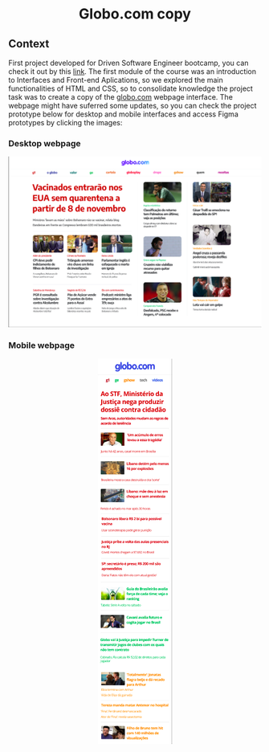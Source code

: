 <h1 align="center">Globo.com copy</h1>

<h2>Context</h2>

<p>First project developed for Driven Software Engineer bootcamp, you can check it out by this <a href="https://hf75e2.csb.app/">link</a>. The first module of the course was an introduction to Interfaces and Front-end Aplications, so we explored the main functionalities of HTML and CSS, so to consolidate knowledge the project task was to create a copy of the <a href="https://www.globo.com/">globo.com</a> webpage interface. The webpage might have suferred some updates, so you can check the project prototype below for desktop and mobile interfaces and access Figma prototypes by clicking the images:
  
<h3>Desktop webpage</h3>
<p align="center">
  <a href="https://www.figma.com/proto/TusiAOJUwrEsBph6gYhUNf/Projeto-Globo.com?scaling=scale-down&page-id=0%3A1&node-id=5%3A167" align="center">
    <img src="./assets/img/Prototype desktop.png" />
  </a>
</p>

  <h3>Mobile webpage</h3>
<p align="center">
  <a href="https://www.figma.com/proto/NlzCsiMaDuGwvyRgaqrcFV/Projeto-Globo.com---B%C3%B4nus-Mobile?node-id=1%3A2&scaling=min-zoom&page-id=0%3A1"   align="center">
    <img src="./assets/img/Prototype mobile.png" />
  </a>
</p>

